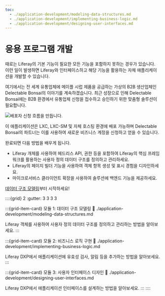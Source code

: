```yaml
---
toc:
  - ./application-development/modeling-data-structures.md
  - ./application-development/implementing-business-logic.md
  - ./application-development/designing-user-interfaces.md
---
```

# 응용 프로그램 개발

때로는 Liferay의 기본 기능이 필요한 모든 기능을 포함하지 못하는 경우가 있습니다. 이런 일이 발생하면 Liferay와 인터페이스하고 해당 기능을 활용하는 자체 애플리케이션을 개발할 수 있습니다.

여기에서는 전 세계 유통업체에 메이플 시럽 제품을 공급하는 가상의 B2B 생산업체인 Delectable Bonsai의 이야기를 계속하겠습니다. 최근 성장으로 인해 Delectable Bonsai에는 B2B 환경에서 유통업체 신청을 접수하고 승인하기 위한 맞춤형 솔루션이 필요합니다.

<!--TASK:
Due to recent growth, Delectable Bonsai needs two custom solutions to streamline business processes and better serve customers: 

1. A distributor application flow for receiving and approving distributors in a B2B context

1. A Ticketing System for customers to report issues and open requests
-->

![배포자 신청 흐름을 만듭니다.](./application-development/images/01.png)

이 애플리케이션은 LXC, LXC-SM 및 자체 호스팅 환경에 배포 가능하며 Delectable Bonsai의 파트너는 이를 사용하여 새로운 비즈니스 계정을 신청하고 얻을 수 있습니다.

완료되면 다음 방법을 배우게 됩니다.

* Liferay 개체를 사용하여 헤드리스 API, 권한 등을 포함하여 Liferay의 핵심 프레임워크를 활용하는 사용자 정의 데이터 구조를 정의하고 관리하세요.
* Liferay의 페이지 빌더 기능을 사용하여 객체 항목 생성 및 표시 경험을 디자인하세요.
* 마이크로서비스 클라이언트 확장을 사용하여 솔루션에 백엔드 기능을 제공하세요.
<!--TASK: * Use front-end client extensions to build dynamic user experiences that integrate with object APIs. -->
<!--TASK: * Promote custom applications from UAT/DEV to PRD environments. -->

[데이터 구조 모델링](./application-development/modeling-data-structures.md)부터 시작하세요!

::::{grid} 2
:gutter: 3 3 3 3

:::{grid-item-card} 모듈 1: 데이터 구조 모델링
:link: ./application-development/modeling-data-structures.md

Liferay 객체를 사용하여 사용자 정의 데이터 구조를 정의하고 관리하는 방법을 알아보세요.
:::

:::{grid-item-card} 모듈 2: 비즈니스 로직 구현
:link: ./application-development/implementing-business-logic.md

Liferay DXP에서 애플리케이션에 유효성 검사, 알림 등을 추가하는 방법을 알아보세요.
:::

:::{grid-item-card} 모듈 3: 사용자 인터페이스 디자인
:link: ./application-development/designing-user-interfaces.md

Liferay DXP에서 애플리케이션 인터페이스를 설계하는 방법을 알아보세요.
:::
::::

<!--TASK:
:::{grid-item-card} Module Four: Building a Ticketing System
:link: ./application-development/building-a-ticketing-system.md

Learn how to use advanced features to develop a ticketing system.
:::  
-->
